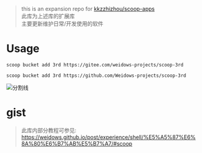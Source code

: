 <!--
 * @?: *********************************************************************
 * @Author: Weidows
 * @Date: 2021-10-08 18:09:46
 * @LastEditors: Weidows
 * @LastEditTime: 2022-02-08 00:34:30
 * @FilePath: \scoop-3rd\README.md
 * @Description:
 * @!: *********************************************************************
-->

> this is an expansion repo for [kkzzhizhou/scoop-apps](https://github.com/kkzzhizhou/scoop-apps) \
> 此库为上述库的扩展库 \
> 主要更新维护日常/开发使用的软件

# Usage

```
scoop bucket add 3rd https://gitee.com/weidows-projects/scoop-3rd
```

```
scoop bucket add 3rd https://github.com/Weidows-projects/scoop-3rd
```

![分割线](https://www.helloimg.com/images/2022/07/01/ZM0SoX.png)

# gist

> 此库内部分教程可参见: https://weidows.github.io/post/experience/shell/%E5%A5%87%E6%8A%80%E6%B7%AB%E5%B7%A7/#scoop
